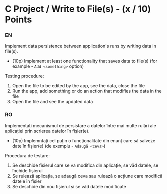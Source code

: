 # C Project / Write to File(s) - (x / 10) Points
### EN
Implement data persistence between application's runs by writing data in file(s).
- (10p) Implement at least one functionality that saves data to file(s) (for example - `Add <something>` option)

Testing procedure:
1. Open the file to be edited by the app, see the data, close the file
2. Run the app, add something or do an action that modifies the data in the file
3. Open the file and see the updated data

### RO
Implementați mecanismul de persistare a datelor între mai multe rulări ale aplicației prin scrierea datelor în fișier(e).
- (10p) Implemntați cel puțin o funcționalitate din enunț care să salveze date în fișier(e) (de exemplu - `Adaugă <ceva>`)

Procedura de testare:
1. Se deschide fișierul care se va modifica din aplicație, se văd datele, se închide fișierul
2. Se rulează aplicația, se adaugă ceva sau rulează o acțiune care modifică datele în fișier
3. Se deschide din nou fișierul și se văd datele modificate
